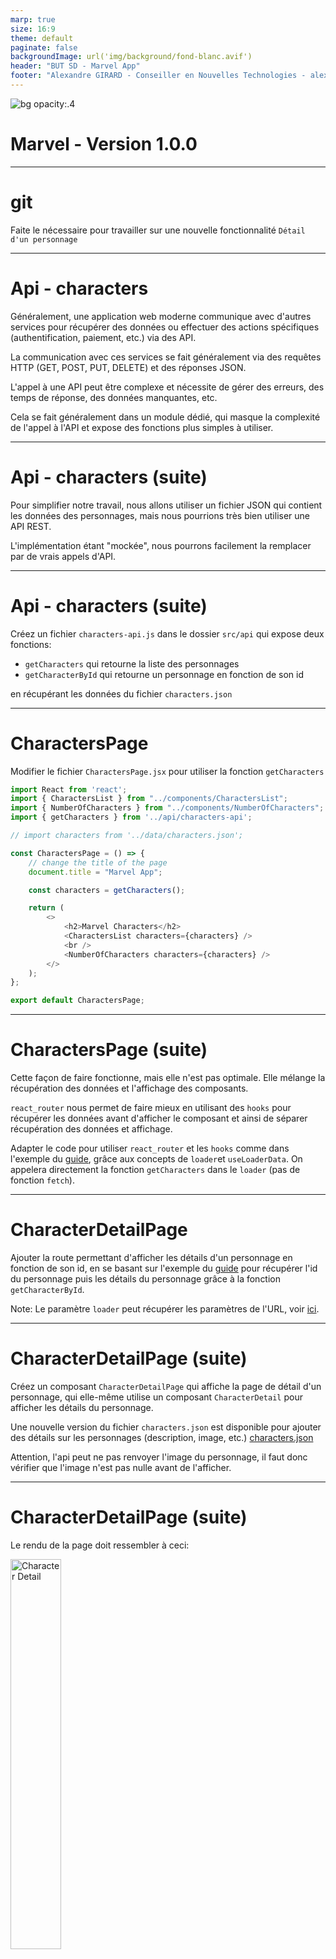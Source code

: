 ```yaml
---
marp: true
size: 16:9
theme: default
paginate: false
backgroundImage: url('img/background/fond-blanc.avif')
header: "BUT SD - Marvel App"
footer: "Alexandre GIRARD - Conseiller en Nouvelles Technologies - alexandre.girard@maif.fr"
---
```


<!-- Add this CSS in your Markdown file to style the two-column layout -->
<style>
  .two-columns {
    display: flex;
  }
  .column {
    flex: 1;
    padding: 0 20px;
  }

  span {
    color: grey;
  }
</style>

![bg opacity:.4 ](./img/background/marvelcomics.jpg)

# Marvel - Version 1.0.0

---

# git

Faite le nécessaire pour travailler sur une nouvelle fonctionnalité `Détail d'un personnage`

---

# Api - characters

Généralement, une application web moderne communique avec d'autres services pour récupérer des données ou effectuer des actions spécifiques (authentification, paiement, etc.) via des API.

La communication avec ces services se fait généralement via des requêtes HTTP (GET, POST, PUT, DELETE) et des réponses JSON.

L'appel à une API peut être complexe et nécessite de gérer des erreurs, des temps de réponse, des données manquantes, etc. 

Cela se fait généralement dans un module dédié, qui masque la complexité de l'appel à l'API et expose des fonctions plus simples à utiliser.

---

# Api - characters (suite)

Pour simplifier notre travail, nous allons utiliser un fichier JSON qui contient les données des personnages, mais nous pourrions très bien utiliser une API REST. 

L'implémentation étant "mockée", nous pourrons facilement la remplacer par de vrais appels d'API.

---

# Api - characters (suite)

Créez un fichier `characters-api.js` dans le dossier `src/api` qui expose deux fonctions:

- `getCharacters` qui retourne la liste des personnages
- `getCharacterById` qui retourne un personnage en fonction de son id

en récupérant les données du fichier `characters.json`

---

<!-- Remove header and footer for subsequent slides -->
<!-- _header: "" -->
<!-- _footer: "" -->

# CharactersPage

Modifier le fichier `CharactersPage.jsx` pour utiliser la fonction `getCharacters`

```javascript
import React from 'react';
import { CharactersList } from "../components/CharactersList";
import { NumberOfCharacters } from "../components/NumberOfCharacters";
import { getCharacters } from '../api/characters-api';

// import characters from '../data/characters.json';

const CharactersPage = () => {
    // change the title of the page
    document.title = "Marvel App";

    const characters = getCharacters();

    return (
        <>
            <h2>Marvel Characters</h2>
            <CharactersList characters={characters} />
            <br />
            <NumberOfCharacters characters={characters} />
        </>
    );
};

export default CharactersPage;
```

---

# CharactersPage (suite)

Cette façon de faire fonctionne, mais elle n'est pas optimale. Elle mélange la récupération des données et l'affichage des composants.

`react_router` nous permet de faire mieux en utilisant des `hooks` pour récupérer les données avant d'afficher le composant et ainsi de séparer récupération des données et affichage.

Adapter le code pour utiliser `react_router` et les `hooks` comme dans l'exemple du [guide](https://but-sd.github.io/guide-react/react-router/#loader), grâce aux concepts de `loader`et `useLoaderData`. On appelera directement la fonction `getCharacters` dans le `loader` (pas de fonction `fetch`).

---

# CharacterDetailPage

Ajouter la route permettant d'afficher les détails d'un personnage en fonction de son id, en se basant sur l'exemple du [guide](https://but-sd.github.io/guide-react/react-router/#route-parametree) pour récupérer l'id du personnage puis les détails du personnage grâce à la fonction `getCharacterById`.

Note: Le paramètre `loader` peut récupérer les paramètres de l'URL, voir [ici](https://reactrouter.com/en/main/route/loader).

---

# CharacterDetailPage (suite)

Créez un composant `CharacterDetailPage` qui affiche la page de détail d'un personnage, qui elle-même utilise un composant `CharacterDetail` pour afficher les détails du personnage.

Une nouvelle version du fichier `characters.json` est disponible pour ajouter des détails sur les personnages (description, image, etc.) [characters.json](https://but-sd.github.io/prez/characters-full.json)

Attention, l'api peut ne pas renvoyer l'image du personnage, il faut donc vérifier que l'image n'est pas nulle avant de l'afficher.

---

# CharacterDetailPage (suite)

Le rendu de la page doit ressembler à ceci:

<img src="./img/marvel-app/marvel-app-1.0.0-1.png" alt="Character Detail" style="width: 40%;">

---

# CharactersList

Modifier le composant `CharactersList` pour ajouter un lien vers la page de détail d'un personnage en fonction de son id.

Attention de bien utiliser le bon type de lien pour ne pas recharger la page.

Ajouter ce bout de css pour améliorer l'affichage:

```css
li a {
    color: #333;
    text-decoration: none;
}
```

---

# Sécurisation du projet

Afin de sécuriser le projet, nous allons mettre en place des contrôles afin de valider les modifications appportées au code source des branches `main` et `develop`:
  - contrôle que le code build correctement (**C**ontinuous **I**ntegration)
  - contrôle que les modifications sont validées par un autre développeur avant d'être intégrées au projet (revue de code)

---

# Github Actions - **C**ontinuous **I**ntegration/**C**ontinuous **D**eployment)

github permet d'automatiser certaines tâches grâce aux __workflows__ et de réagir à certains événements comme un __push__ ou une __pull request__. Les executions du workflow sont visibles dans l'onglet __Actions__ du repository.

Nous verrons un peu plus tard ce qu'est une __pull request__.

---

<!-- Remove header and footer for subsequent slides -->
<!-- _header: "" -->
<!-- _footer: "" -->

# Github Actions - CI/CD (suite)

Créez un fichier `.github/workflows/build.yml` qui contient le workflow suivant:

```yaml
name: Build

on:
  push:
  pull_request:

jobs:
  build:

    runs-on: ubuntu-latest

    steps:
    - uses: actions/checkout@v4
    - uses: actions/setup-node@v4
      with:
        node-version: 20
        cache: 'npm'
    - run: npm ci
    - run: npm run build

```

---

# Github Actions - CI/CD (suite)

Ce workflow permet de vérifier que le code build correctement. Il est déclenché à chaque push et à chaque pull request quelque soit la branche. Il est composé d'un seul job build qui s'exécute sur une machine virtuelle ubuntu-latest.

Les étapes du job sont les suivantes:
  - récupération du code source avec `actions/checkout`
  - installation de node avec `actions/setup-node`
  - installation des dépendances avec `npm ci`
  - build du projet avec `npm run build`

Une fois le workflow créé, nous pouvons le tester en modifiant le code source et en poussant les modifications sur GitHub.

---

# Github Actions - CI/CD (suite)

Le résultat du workflow est visible sur la page des **actions** du projet sur GitHub.

Si le workflow échoue, il est possible de voir les logs d'exécution du workflow en cliquant sur le nom du workflow dans la page des actions du projet sur GitHub. Cela permet de voir les erreurs et de les corriger ensuite en local avant de pousser les modifications sur GitHub.

---

# Protection des branches

Nous allons protéger les branches **main** et **develop** :
  - afin d'éviter de les modifier directement et de forcer l'utilisation des pull requests
  - afin de mettre en oeuvre la revue de code
  - afin de vérifier que le code poussé sur ces branches build correctement avant d'être intégré

---

# Protection des branches (suite)

Une bonne pratique est de protéger la branche **main** pour éviter de la modifier directement et de forcer l'utilisation des pull requests. Il sera alors impossible de pousser (via un git push) directement sur la branche **main**.

Il peut être intéressant de protéger également la branche **develop** pour les mêmes raisons, mais cela dépend de la politique de développement de l'équipe.

---

# Protection des branches (suite)

Pour protéger une branche, il faut se rendre dans les paramètres du repository, puis dans l'onglet **Branches**.

A minima, il est intéressant de cocher les options suivantes:
  - Require pull request before merging: pour forcer l'utilisation des pull requests
  - Require status checks to pass before merging: pour vérifier que le code passe les étapes de CI/CD avant d'être intégré
  - Require branches to be up to date before merging: pour vérifier que la branche est à jour avant d'être intégrée

---

# Pull Request

La **Pull Request** est une fonctionnalité de GitHub qui permet de proposer la validation de modifications du code source d'un projet.

La **pull request** va permettre de :
  - discuter des modifications proposées avant de les intégrer au projet,
  - de mettre en oeuvre la revue de code, pratique qui consiste à faire relire son code par un autre développeur. Cela permet de s'assurer de la qualité du code et de partager les connaissances entre les développeurs. La revue de code est une pratique très répandue dans les entreprises.
  - de vérifier que le code répond aux critères de qualité définis par l'équipe (tests, documentation, etc.)
  - de vérifier que le code passe les étapes de CI/CD (build, tests, qualité du code, etc.)

---

# Pull Request (suite)

Pour créer une **pull request**, il faut se rendre sur la page du repository sur GitHub, puis cliquer sur le bouton **New pull request**.

Il est possible de choisir la branche source et la branche cible de la **pull request**. La branche source est la branche qui contient les modifications à intégrer, la branche cible est la branche sur laquelle les modifications doivent être intégrées.

Nous pouvons mettre en oeuvre une pull request pour intégrer les modifications de la branche `feature/character-detail` sur la branche `develop`.

---

# Pull Request (suite)

La **pull request** est un outil très puissant pour collaborer sur un projet et pour s'assurer de la qualité du code.

Il est possible de commenter les modifications, de demander des modifications, de valider les modifications, de demander une revue de code à un **reviewer**, etc.

La **pull request** permet de comparer les modifications entre la branche source et la branche cible, de voir les différences entre les deux branches, de voir les fichiers modifiés, etc. 

Les modifications sont affichées ligne par ligne, ce qui permet de commenter directement sur les lignes de code.

---

# Pull Request (suite)

Une fois que tout les `checks` sont passés, il est possible de valider la **pull request** en cliquant sur le bouton **Merge pull request**.

Il est possible de supprimer la branche source après l'intégration des modifications en cochant la case **Delete branch**. Cela permet de garder un historique propre et de ne pas encombrer le repository avec des branches inutiles.

---

# git flow

Pour rappel, le workflow git flow est le suivant:
  - la branche `main` contient la version de production du projet
  - la branche `develop` contient la version de développement du projet
  - les branches `feature/*` contiennent les fonctionnalités en cours de développement
  - les branches `hotfix/*` contiennent les corrections de bugs en production

---

# git flow - release  

Pour préparer une nouvelle version du projet, il est possible de créer une branche `release/*` à partir de la branche `develop`. Cette branche va permettre de préparer la nouvelle version du projet en effectuant les dernières modifications avant de la déployer en production.

Cela permet de geler les fonctionnalités en cours de développement et de se concentrer sur la préparation de la nouvelle version du projet. Pour par exemple, mettre à jour la documentation, les dépendances, etc.

C'est cette branche **release** qui va être déployée en production après validation. C'est l'occasion par exemple d'effectuer une recette utilisateur avant de déployer la nouvelle version en production.

---

# git flow - release (suite)

Nous allons modifier le fichier package.json pour mettre à jour la version du projet, nous allons passer de la version 0.4.0 à la version 1.0.0.rc1.
`rc.` signifie **release candidate**, c'est une version de test avant la version finale.

```json
{
  "version": "1.0.0.rc1"
}
```

---

# git flow - release (suite)

Si cette version est validée, nous allons la déployer en production en la renommant en `1.0.0`, si ce n'est pas le cas nous allons corriger les problèmes et créer une nouvelle version de test `1.0.0.rc2`. 

Le processus est itératif jusqu'à ce que la version soit validée. Les corrections de bugs sont effectuées sur la branche `release/*` et seront à intégrer sur la branche `develop`.

On ne peut pas travailler depuis une feature branch à partir de la branche `develop` car la branche `develop` a potentiellement évoluée avec des fonctionnalités prévues pour la prochaine version.

---

# git flow - release (suite)

Il peut être intéressant de mettre en place les mêmes contrôles que pour les fonctionnalités, c'est à dire de créer une **pull request** pour intégrer les modifications sur la branche `release/*` et de valider la **pull request** avant de merger les modifications vers la branche `release/*`.

Les branches de corrections de bug sur la branche `release/*`  sont généralement appelées `bugfix/*` et devrait être des branches courtes et ciblées (une seule correction de bug par branche et ayant une durée de vie courte). 

Si ce n'est pas le cas c'est que le bug est plus complexe et nécessite une analyse plus approfondie, la fonctionnalité devrait peut-être être repensée et intégrée dans une prochaine version.

---

# git flow - release (suite)

La phase de **release** est l'occasion de mettre à jour la documentation. 

Nous allons ici mettre à jour le fichier `README.md` pour indiquer comment installer et lancer l'application. Nous utilisons le format **Markdown** pour écrire le fichier README.md. Nous verrons plus tard comment utiliser **Markdown**.

---

# git flow - release (suite)

```markdown
# Marvel App

## Installation

git clone url-du-projet
cd marvel-app

npm install

## Lancement

npm run dev

L'application est accessible à l'adresse affichée dans la console.


## Rechargement à chaud

L'application supporte le rechargement à chaud, ce qui signifie que les modifications du code source sont prises en compte sans avoir à recharger la page.


## Point d'entrée

Le point d'entrée de l'application est le fichier `index.html` situé à la racine du projet. C'est ce fichier qui est chargé dans le navigateur et qui charge ensuite le fichier `main.jsx` qui est le point d'entrée de l'application React.

```

<!-- ---

TODO

# Deployment - Netifly

Nous allons déployer l'application sur **netlify**. **netlify** est un service cloud qui permet de déployer des applications web.

Créer un compte sur [netlify](https://app.netlify.com/signup) et se connecter avec son compte GitHub. -->